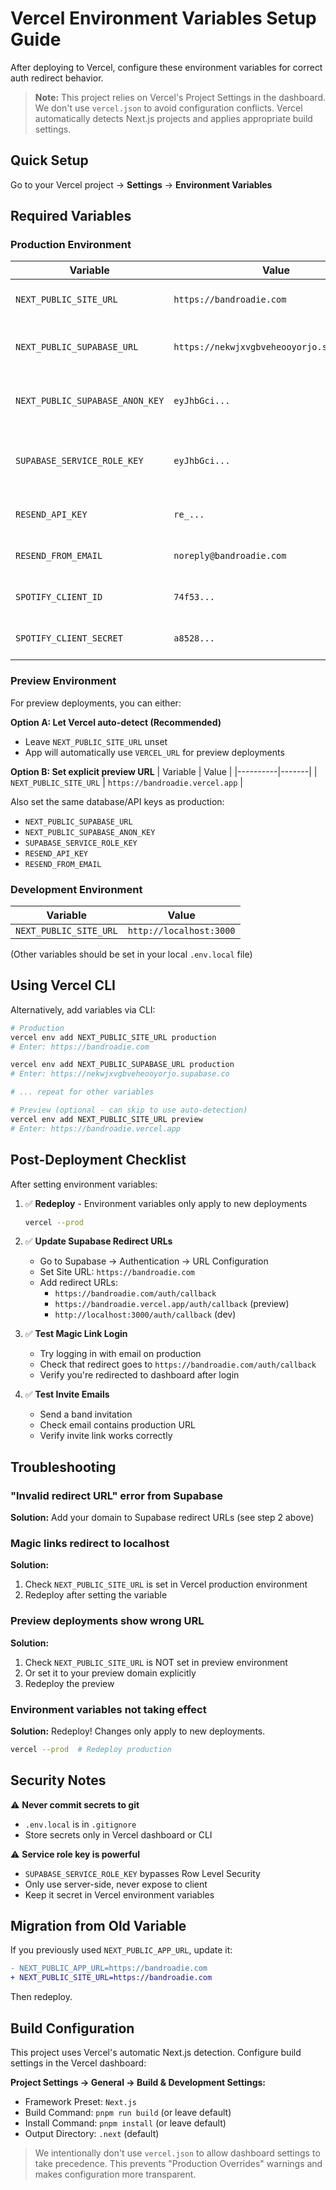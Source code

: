 # Vercel Environment Variables Setup Guide

After deploying to Vercel, configure these environment variables for correct auth redirect behavior.

> **Note:** This project relies on Vercel's Project Settings in the dashboard. We don't use `vercel.json` to avoid configuration conflicts. Vercel automatically detects Next.js projects and applies appropriate build settings.

## Quick Setup

Go to your Vercel project → **Settings** → **Environment Variables**

## Required Variables

### Production Environment

| Variable | Value | Notes |
|----------|-------|-------|
| `NEXT_PUBLIC_SITE_URL` | `https://bandroadie.com` | Your production domain |
| `NEXT_PUBLIC_SUPABASE_URL` | `https://nekwjxvgbveheooyorjo.supabase.co` | From Supabase project settings |
| `NEXT_PUBLIC_SUPABASE_ANON_KEY` | `eyJhbGci...` | From Supabase project settings |
| `SUPABASE_SERVICE_ROLE_KEY` | `eyJhbGci...` | From Supabase project settings (Secret!) |
| `RESEND_API_KEY` | `re_...` | For sending emails |
| `RESEND_FROM_EMAIL` | `noreply@bandroadie.com` | Verified sender email |
| `SPOTIFY_CLIENT_ID` | `74f53...` | Optional: for BPM lookup |
| `SPOTIFY_CLIENT_SECRET` | `a8528...` | Optional: for BPM lookup |

### Preview Environment

For preview deployments, you can either:

**Option A: Let Vercel auto-detect (Recommended)**
- Leave `NEXT_PUBLIC_SITE_URL` unset
- App will automatically use `VERCEL_URL` for preview deployments

**Option B: Set explicit preview URL**
| Variable | Value |
|----------|-------|
| `NEXT_PUBLIC_SITE_URL` | `https://bandroadie.vercel.app` |

Also set the same database/API keys as production:
- `NEXT_PUBLIC_SUPABASE_URL`
- `NEXT_PUBLIC_SUPABASE_ANON_KEY`
- `SUPABASE_SERVICE_ROLE_KEY`
- `RESEND_API_KEY`
- `RESEND_FROM_EMAIL`

### Development Environment

| Variable | Value |
|----------|-------|
| `NEXT_PUBLIC_SITE_URL` | `http://localhost:3000` |

(Other variables should be set in your local `.env.local` file)

## Using Vercel CLI

Alternatively, add variables via CLI:

```bash
# Production
vercel env add NEXT_PUBLIC_SITE_URL production
# Enter: https://bandroadie.com

vercel env add NEXT_PUBLIC_SUPABASE_URL production
# Enter: https://nekwjxvgbveheooyorjo.supabase.co

# ... repeat for other variables

# Preview (optional - can skip to use auto-detection)
vercel env add NEXT_PUBLIC_SITE_URL preview
# Enter: https://bandroadie.vercel.app
```

## Post-Deployment Checklist

After setting environment variables:

1. ✅ **Redeploy** - Environment variables only apply to new deployments
   ```bash
   vercel --prod
   ```

2. ✅ **Update Supabase Redirect URLs**
   - Go to Supabase → Authentication → URL Configuration
   - Set Site URL: `https://bandroadie.com`
   - Add redirect URLs:
     - `https://bandroadie.com/auth/callback`
     - `https://bandroadie.vercel.app/auth/callback` (preview)
     - `http://localhost:3000/auth/callback` (dev)

3. ✅ **Test Magic Link Login**
   - Try logging in with email on production
   - Check that redirect goes to `https://bandroadie.com/auth/callback`
   - Verify you're redirected to dashboard after login

4. ✅ **Test Invite Emails**
   - Send a band invitation
   - Check email contains production URL
   - Verify invite link works correctly

## Troubleshooting

### "Invalid redirect URL" error from Supabase

**Solution:** Add your domain to Supabase redirect URLs (see step 2 above)

### Magic links redirect to localhost

**Solution:** 
1. Check `NEXT_PUBLIC_SITE_URL` is set in Vercel production environment
2. Redeploy after setting the variable

### Preview deployments show wrong URL

**Solution:**
1. Check `NEXT_PUBLIC_SITE_URL` is NOT set in preview environment
2. Or set it to your preview domain explicitly
3. Redeploy the preview

### Environment variables not taking effect

**Solution:** Redeploy! Changes only apply to new deployments.

```bash
vercel --prod  # Redeploy production
```

## Security Notes

⚠️ **Never commit secrets to git**
- `.env.local` is in `.gitignore`
- Store secrets only in Vercel dashboard or CLI

⚠️ **Service role key is powerful**
- `SUPABASE_SERVICE_ROLE_KEY` bypasses Row Level Security
- Only use server-side, never expose to client
- Keep it secret in Vercel environment variables

## Migration from Old Variable

If you previously used `NEXT_PUBLIC_APP_URL`, update it:

```diff
- NEXT_PUBLIC_APP_URL=https://bandroadie.com
+ NEXT_PUBLIC_SITE_URL=https://bandroadie.com
```

Then redeploy.

## Build Configuration

This project uses Vercel's automatic Next.js detection. Configure build settings in the Vercel dashboard:

**Project Settings → General → Build & Development Settings:**
- Framework Preset: `Next.js`
- Build Command: `pnpm run build` (or leave default)
- Install Command: `pnpm install` (or leave default)
- Output Directory: `.next` (default)

> We intentionally don't use `vercel.json` to allow dashboard settings to take precedence. This prevents "Production Overrides" warnings and makes configuration more transparent.

